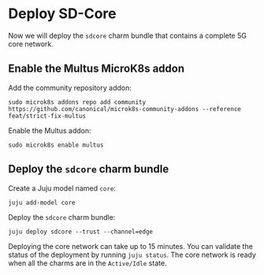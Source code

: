 # Deploy SD-Core

Now we will deploy the `sdcore` charm bundle that contains a complete 5G core network.

## Enable the Multus MicroK8s addon

Add the community repository addon:

```console
sudo microk8s addons repo add community https://github.com/canonical/microk8s-community-addons --reference feat/strict-fix-multus
```

Enable the Multus addon:

```console
sudo microk8s enable multus
```

## Deploy the `sdcore` charm bundle

Create a Juju model named `core`:

```console
juju add-model core
```

Deploy the `sdcore` charm bundle:

```console
juju deploy sdcore --trust --channel=edge
```

Deploying the core network can take up to 15 minutes. You can validate the status of the 
deployment by running `juju status`. The core network is ready when all the charms are in the
`Active/Idle` state.
